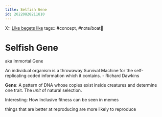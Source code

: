 ```yaml
---
title: Selfish Gene
id: 20220828211810
---
```

X:: [Like begets like]([[20220829215344]])
tags:: #concept, #note/boat🚤 

# Selfish Gene
aka Immortal Gene

An individual organism is a throwaway Survival Machine for the self-replicating coded information which it contains. - Richard Dawkins

**Gene**: A pattern of DNA whose copies exist inside creatures
and determine one trait. The *unit* of natural selection.


Interesting: How Inclusive fitness can be seen in memes



things that are better at reproducing are more likely to reproduce

